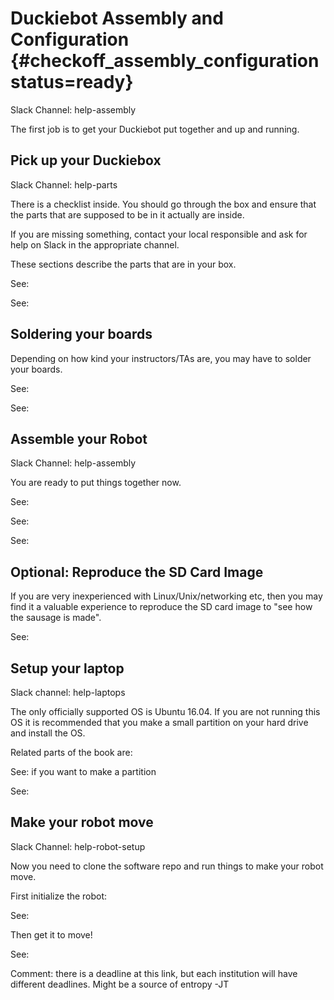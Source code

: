 # Duckiebot Assembly and Configuration {#checkoff_assembly_configuration status=ready}

Slack Channel: help-assembly

The first job  is to get your Duckiebot put together and up and running.

<!-- Comment: @liam: We should make sure that these tasks are 1-to-1 with the task list in the checkoff spreadsheet, and remind them what to do.
-->

## Pick up your Duckiebox

Slack Channel: help-parts

There is a checklist inside. You should go through the box and ensure that the parts that are supposed to be in it actually are inside.

If you are missing something, contact your local responsible and ask for help on Slack in the appropriate channel.

These sections describe the parts that are in your box.

See: [](#acquiring-parts-c0)

See: [](#acquiring-parts-c1)

## Soldering your boards

Depending on how kind your instructors/TAs are, you may have to solder your boards.

See: [](#soldering-boards-c0)

See: [](#soldering-boards-c1)

## Assemble your Robot

Slack Channel: help-assembly

You are ready to put things together now.

See: [](#assembling-duckiebot-c0)

See: [](#bumper-assembly)

See: [](#assembling-duckiebot-c1)


## Optional: Reproduce the SD Card Image

If you are very inexperienced with Linux/Unix/networking etc, then you may find it a valuable experience to reproduce the SD card image to "see how the sausage is made".

See: [](#duckiebot-ubuntu-image)


## Setup your laptop

Slack channel: help-laptops

The only officially supported OS is Ubuntu 16.04. If you are not running this OS it is recommended that you make a small partition on your hard drive and install the OS.

Related parts of the book are:

See: [](#how-to-partition) if you want to make a partition

See: [](#setup-laptop)


## Make your robot move

Slack Channel: help-robot-setup

Now you need to clone the software repo and run things to make your robot move.

First initialize the robot:

See: [](#sec:setup-duckiebot)

Then get it to move!

See: [](#rc-control)

Comment: there is a deadline at this link, but each institution will have different deadlines. Might be a source of entropy -JT
